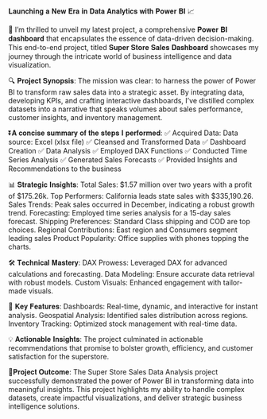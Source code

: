  𝐋𝐚𝐮𝐧𝐜𝐡𝐢𝐧𝐠 𝐚 𝐍𝐞𝐰 𝐄𝐫𝐚 𝐢𝐧 𝐃𝐚𝐭𝐚 𝐀𝐧𝐚𝐥𝐲𝐭𝐢𝐜𝐬 𝐰𝐢𝐭𝐡 𝐏𝐨𝐰𝐞𝐫 𝐁𝐈 📈

🎉 I’m thrilled to unveil my latest project, a comprehensive 𝐏𝐨𝐰𝐞𝐫 𝐁𝐈
𝐝𝐚𝐬𝐡𝐛𝐨𝐚𝐫𝐝 that encapsulates the essence of data-driven decision-making.
This end-to-end project, titled 𝐒𝐮𝐩𝐞𝐫 𝐒𝐭𝐨𝐫𝐞 𝐒𝐚𝐥𝐞𝐬 𝐃𝐚𝐬𝐡𝐛𝐨𝐚𝐫𝐝 showcases
my journey through the intricate world of business intelligence and data
visualization.

 🔍 𝐏𝐫𝐨𝐣𝐞𝐜𝐭 𝐒𝐲𝐧𝐨𝐩𝐬𝐢𝐬: 
The mission was clear: to harness the power of Power BI to transform raw sales data into a strategic asset. By integrating data, developing KPIs, and crafting interactive dashboards, I’ve distilled complex datasets into a narrative that speaks volumes about sales performance, customer insights, and inventory management.

⏬️𝐀 𝐜𝐨𝐧𝐜𝐢𝐬𝐞 𝐬𝐮𝐦𝐦𝐚𝐫𝐲 𝐨𝐟 𝐭𝐡𝐞 𝐬𝐭𝐞𝐩𝐬 𝐈 𝐩𝐞𝐫𝐟𝐨𝐫𝐦𝐞𝐝:
✅ Acquired Data: Data source: Excel (xlsx file) 
✅ Cleansed and Transformed Data 
✅ Dashboard Creation 
✅ Data Analysis 
✅ Employed DAX Functions 
✅ Conducted Time Series Analysis 
✅ Generated Sales Forecasts 
✅ Provided Insights and Recommendations to the business

 📊 𝐒𝐭𝐫𝐚𝐭𝐞𝐠𝐢𝐜 𝐈𝐧𝐬𝐢𝐠𝐡𝐭𝐬:
Total Sales: $1.57 million over two years with a profit of $175.26k.
Top Performers: California leads state sales with $335,190.26.
Sales Trends: Peak sales occurred in December, indicating a robust growth trend.
Forecasting: Employed time series analysis for a 15-day sales forecast.
Shipping Preferences: Standard Class shipping and COD are top choices.
Regional Contributions: East region and Consumers segment leading sales
Product Popularity: Office supplies with phones topping the charts.

🛠 𝐓𝐞𝐜𝐡𝐧𝐢𝐜𝐚𝐥 𝐌𝐚𝐬𝐭𝐞𝐫𝐲:
DAX Prowess: Leveraged DAX for advanced calculations and forecasting.
Data Modeling: Ensure accurate data retrieval with robust models.
Custom Visuals: Enhanced engagement with tailor-made visuals.

🔑 𝐊𝐞𝐲 𝐅𝐞𝐚𝐭𝐮𝐫𝐞𝐬:
Dashboards: Real-time, dynamic, and interactive for instant analysis.
Geospatial Analysis: Identified sales distribution across regions.
Inventory Tracking: Optimized stock management with real-time data.

💡 𝐀𝐜𝐭𝐢𝐨𝐧𝐚𝐛𝐥𝐞 𝐈𝐧𝐬𝐢𝐠𝐡𝐭𝐬: The project culminated in actionable
recommendations that promise to bolster growth, efficiency, and customer
satisfaction for the superstore.

 🌟𝐏𝐫𝐨𝐣𝐞𝐜𝐭 𝐎𝐮𝐭𝐜𝐨𝐦𝐞:
The Super Store Sales Data Analysis project successfully demonstrated the power of Power BI in transforming data into meaningful insights. This project highlights my ability to handle complex datasets, create impactful visualizations, and deliver strategic business intelligence solutions.

